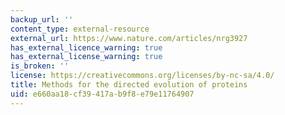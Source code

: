 ```yaml
---
backup_url: ''
content_type: external-resource
external_url: https://www.nature.com/articles/nrg3927
has_external_licence_warning: true
has_external_license_warning: true
is_broken: ''
license: https://creativecommons.org/licenses/by-nc-sa/4.0/
title: Methods for the directed evolution of proteins
uid: e660aa18-cf39-417a-b9f8-e79e11764907
---
```

